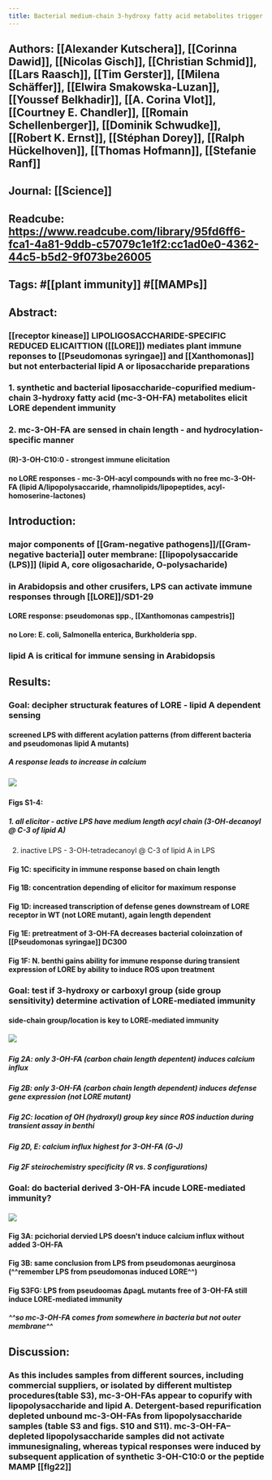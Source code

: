 ```yaml
---
title: Bacterial medium-chain 3-hydroxy fatty acid metabolites trigger immunity in Arabidopsis plants
---
```


## **Authors**: [[Alexander Kutschera]], [[Corinna Dawid]], [[Nicolas Gisch]], [[Christian Schmid]], [[Lars Raasch]], [[Tim Gerster]], [[Milena Schäffer]], [[Elwira Smakowska-Luzan]], [[Youssef Belkhadir]], [[A. Corina Vlot]], [[Courtney E. Chandler]], [[Romain Schellenberger]], [[Dominik Schwudke]], [[Robert K. Ernst]], [[Stéphan Dorey]], [[Ralph Hückelhoven]], [[Thomas Hofmann]], [[Stefanie Ranf]]

## **Journal**: [[Science]]

## **Readcube**: https://www.readcube.com/library/95fd6ff6-fca1-4a81-9ddb-c57079c1e1f2:cc1ad0e0-4362-44c5-b5d2-9f073be26005

## **Tags**: #[[plant immunity]] #[[MAMPs]]

## **Abstract**:
### [[receptor kinease]] LIPOLIGOSACCHARIDE-SPECIFIC REDUCED ELICAITTION ([[LORE]]) mediates plant immune reponses to [[Pseudomonas syringae]] and [[Xanthomonas]] but not enterbacterial lipid A or liposaccharide preparations

### 1. synthetic and bacterial liposaccharide-copurified medium-chain 3-hydroxy fatty acid (mc-3-OH-FA) metabolites elicit LORE dependent immunity

### 2. mc-3-OH-FA are sensed in chain length - and hydrocylation-specific manner
#### (R)-3-OH-C10:0 - strongest immune elicitation

#### no LORE responses - mc-3-OH-acyl compounds with no free mc-3-OH-FA (lipid A/lipopolysaccaride, rhamnolipids/lipopeptides, acyl-homoserine-lactones)

## **Introduction**:
### major components of [[Gram-negative pathogens]]/[[Gram-negative bacteria]] outer membrane: [[lipopolysaccaride (LPS)]] (lipid A, core oligosacharide, O-polysacharide) 

### in Arabidopsis and other crusifers, LPS can activate immune responses through [[LORE]]/SD1-29
#### LORE response: pseudomonas spp., [[Xanthomonas campestris]]

#### no Lore: E. coli, Salmonella enterica, Burkholderia spp.

### lipid A is critical for immune sensing in Arabidopsis 

## **Results**:
### **Goal: decipher structurak features of LORE - lipid A dependent sensing**
#### screened LPS with different acylation patterns (from different bacteria and pseudomonas lipid A mutants)
##### A response leads to increase in calcium

##### ![](https://firebasestorage.googleapis.com/v0/b/firescript-577a2.appspot.com/o/imgs%2Fapp%2FQualifying_Exam%2F_Eey8mqU5A.png?alt=media&token=d350cd62-8d15-4f86-8ea6-44afed05e989)

#### Figs S1-4:
##### 1. all elicitor - active LPS have medium length acyl chain (3-OH-decanoyl @ C-3 of lipid A)
2. inactive LPS - 3-OH-tetradecanoyl @ C-3 of lipid A in LPS

#### Fig 1C: specificity in immune response based on chain length 

#### Fig 1B: concentration depending of elicitor for maximum response

#### Fig 1D: increased transcription of defense genes downstream of LORE receptor in WT (not LORE mutant), again length dependent

#### Fig 1E: pretreatment of 3-OH-FA decreases bacterial coloinzation of [[Pseudomonas syringae]] DC300

#### Fig 1F: N. benthi gains ability for immune response during transient expression of LORE by ability to induce ROS upon treatment

### **Goal: test if 3-hydroxy or carboxyl group (side group sensitivity) determine activation of LORE-mediated immunity**
#### side-chain group/location is key to LORE-mediated immunity
##### ![](https://firebasestorage.googleapis.com/v0/b/firescript-577a2.appspot.com/o/imgs%2Fapp%2FQualifying_Exam%2FI2tqKiRiOh.png?alt=media&token=4dcc9f22-4d2a-41d7-9a9f-f0d88318800c)

##### Fig 2A: only 3-OH-FA (carbon chain length depentent) induces calcium influx

##### Fig 2B: only 3-OH-FA (carbon chain length dependent) induces defense gene expression (not LORE mutant)

##### Fig 2C: location of OH (hydroxyl) group key since ROS induction during transient assay in benthi

##### Fig 2D, E: calcium influx highest for 3-OH-FA (G-J)

##### Fig 2F steirochemistry specificity (R vs. S configurations)

### **Goal: do bacterial derived 3-OH-FA incude LORE-mediated immunity?**
#### ![](https://firebasestorage.googleapis.com/v0/b/firescript-577a2.appspot.com/o/imgs%2Fapp%2FQualifying_Exam%2FGu7gfFu3Q3.png?alt=media&token=b40825aa-a243-4dc7-97b5-433f0b98e120)

#### Fig 3A: pcichorial dervied LPS doesn't induce calcium influx without added 3-OH-FA

#### Fig 3B: same conclusion from LPS from pseudomonas aeurginosa (^^remember LPS from pseudomonas induced LORE^^)

#### Fig S3FG: LPS from pseudoomas ΔpagL mutants free of 3-OH-FA still induce LORE-mediated immunity
##### ^^so mc-3-OH-FA comes from somewhere in bacteria but not outer membrane^^

#### 

## **Discussion**:
### As this includes samples from different sources, including commercial suppliers, or isolated by different multistep procedures(table S3), mc-3-OH-FAs appear to copurify with lipopolysaccharide and lipid A. Detergent-based repurification depleted unbound mc-3-OH-FAs from lipopolysaccharide samples (table S3 and figs. S10 and S11). mc-3-OH-FA–depleted lipopolysaccharide samples did not activate immunesignaling, whereas typical responses were induced by subsequent application of synthetic 3-OH-C10:0 or the peptide MAMP [[flg22]]
